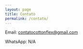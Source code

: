 ```yaml
---
layout: page
title: Contato
permalink: /contato/
---
```


Email: contatocottonflex@gmail.com

WhatsApp: N/A

